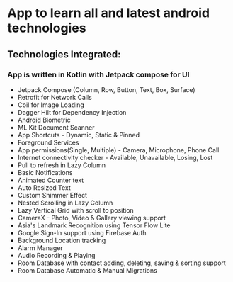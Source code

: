 # App to learn all and latest android technologies

## Technologies Integrated:

### App is written in Kotlin with Jetpack compose for UI

* Jetpack Compose (Column, Row, Button, Text, Box, Surface)
* Retrofit for Network Calls
* Coil for Image Loading
* Dagger Hilt for Dependency Injection
* Android Biometric
* ML Kit Document Scanner
* App Shortcuts - Dynamic, Static & Pinned
* Foreground Services
* App permissions(Single, Multiple) - Camera, Microphone, Phone Call
* Internet connectivity checker - Available, Unavailable, Losing, Lost
* Pull to refresh in Lazy Column
* Basic Notifications
* Animated Counter text
* Auto Resized Text
* Custom Shimmer Effect
* Nested Scrolling in Lazy Column
* Lazy Vertical Grid with scroll to position
* CameraX - Photo, Video & Gallery viewing support
* Asia's Landmark Recognition using Tensor Flow Lite
* Google Sign-In support using Firebase Auth
* Background Location tracking
* Alarm Manager
* Audio Recording & Playing
* Room Database with contact adding, deleting, saving & sorting support
* Room Database Automatic & Manual Migrations
